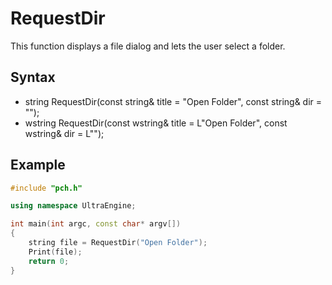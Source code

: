 # RequestDir #
This function displays a file dialog and lets the user select a folder.

## Syntax ##
- string RequestDir(const string& title = "Open Folder", const string& dir = "");
- wstring RequestDir(const wstring& title = L"Open Folder", const wstring& dir = L"");

## Example ##
```c++
#include "pch.h"

using namespace UltraEngine;

int main(int argc, const char* argv[])
{
	string file = RequestDir("Open Folder");
	Print(file);
	return 0;
}
```
